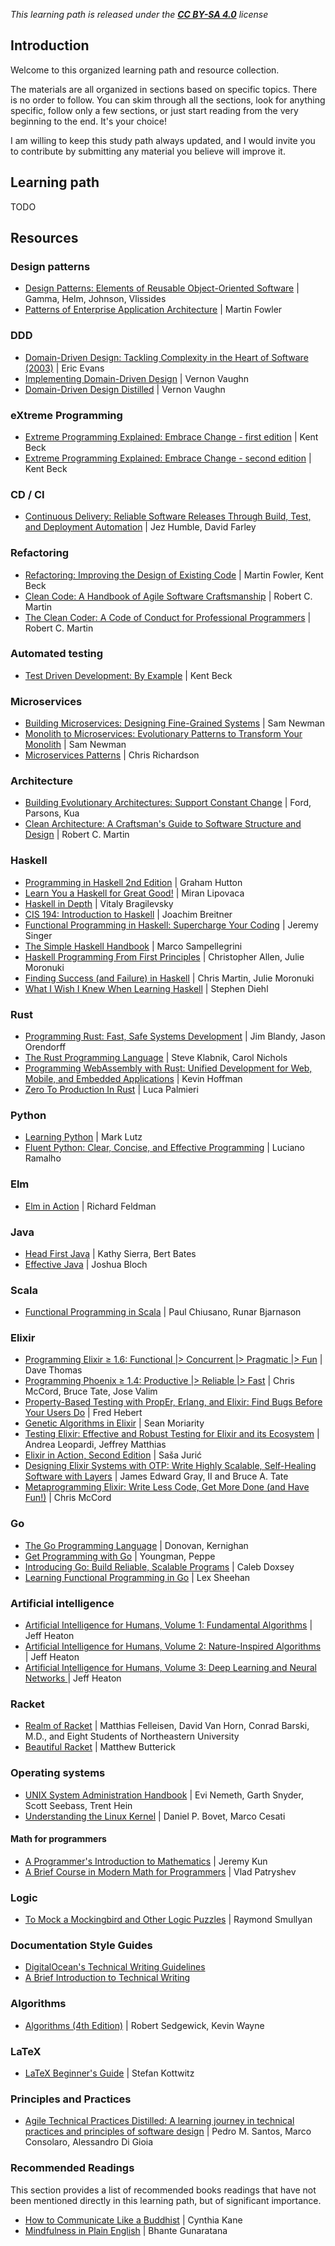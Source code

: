 *This learning path is released under the [**CC BY-SA 4.0**](https://creativecommons.org/licenses/by-sa/4.0/) license*

## Introduction

Welcome to this organized learning path and resource collection.

The materials are all organized in sections based on specific topics. There is no order to follow. You can skim through all the sections, look for anything specific, follow only a few sections, or just start reading from the very beginning to the end. It's your choice!

I am willing to keep this study path always updated, and I would invite you to contribute by submitting any material you believe will improve it.


## Learning path


 TODO


## Resources


### Design patterns

* [Design Patterns: Elements of Reusable Object-Oriented Software](https://amzn.to/325epPM) | Gamma, Helm, Johnson, Vlissides
* [Patterns of Enterprise Application Architecture](https://amzn.to/2HrxQKU) | Martin Fowler


### DDD

* [Domain-Driven Design: Tackling Complexity in the Heart of Software (2003)](https://amzn.to/2ZvFyOq) | Eric Evans
* [Implementing Domain-Driven Design](https://amzn.to/385tCWZ) | Vernon Vaughn
* [Domain-Driven Design Distilled](https://amzn.to/2X6Trji) | Vernon Vaughn


### eXtreme Programming

* [Extreme Programming Explained: Embrace Change - first edition](https://amzn.to/2TbF4eH) | Kent Beck 
* [Extreme Programming Explained: Embrace Change - second edition](https://amzn.to/3goZKHY) | Kent Beck 


### CD / CI

* [Continuous Delivery: Reliable Software Releases Through Build, Test, and Deployment Automation](https://amzn.to/3cuLZ9I) | Jez Humble, David Farley


### Refactoring

* [Refactoring: Improving the Design of Existing Code](https://amzn.to/2KVr7ee) | Martin Fowler, Kent Beck
* [Clean Code: A Handbook of Agile Software Craftsmanship](https://amzn.to/3240HN7) | Robert C. Martin
* [The Clean Coder: A Code of Conduct for Professional Programmers](https://amzn.to/350k8dS) |  Robert C. Martin


### Automated testing

* [Test Driven Development: By Example](https://amzn.to/2HtNllt) | Kent Beck


### Microservices

* [Building Microservices: Designing Fine-Grained Systems](https://amzn.to/322txh1) | Sam Newman
* [Monolith to Microservices: Evolutionary Patterns to Transform Your Monolith](https://amzn.to/3pFtV0I) | Sam Newman
* [Microservices Patterns](https://www.manning.com/books/microservices-patterns) | Chris Richardson


### Architecture

* [Building Evolutionary Architectures: Support Constant Change](https://amzn.to/3rH5hi9) | Ford, Parsons, Kua
* [Clean Architecture: A Craftsman's Guide to Software Structure and Design](https://amzn.to/3o8LO7S) |  Robert C. Martin


### Haskell

* [Programming in Haskell 2nd Edition](https://amzn.to/3tYZq8c) | Graham Hutton
* [Learn You a Haskell for Great Good!](http://learnyouahaskell.com/) | Miran Lipovaca 
* [Haskell in Depth](https://www.manning.com/books/haskell-in-depth) | Vitaly Bragilevsky
* [CIS 194: Introduction to Haskell](https://www.seas.upenn.edu/~cis194/fall16/) | Joachim Breitner
* [Functional Programming in Haskell: Supercharge Your Coding](https://www.futurelearn.com/courses/functional-programming-haskell) | Jeremy Singer
* [The Simple Haskell Handbook](https://leanpub.com/simple-haskell-book) | Marco Sampellegrini
* [Haskell Programming From First Principles](https://haskellbook.com/) | Christopher Allen, Julie Moronuki
* [Finding Success (and Failure) in Haskell](https://leanpub.com/finding-success-in-haskell) | Chris Martin, Julie Moronuki
* [What I Wish I Knew When Learning Haskell](http://dev.stephendiehl.com/hask/) |  Stephen Diehl


### Rust

* [Programming Rust: Fast, Safe Systems Development](https://amzn.to/2HscQU9) | Jim Blandy, Jason Orendorff
* [The Rust Programming Language](https://amzn.to/2Zv9xBO) | Steve Klabnik, Carol Nichols
* [Programming WebAssembly with Rust: Unified Development for Web, Mobile, and Embedded Applications](https://amzn.to/2KVsKsm) | Kevin Hoffman
* [Zero To Production In Rust](https://www.zero2prod.com/index.html) | Luca Palmieri


### Python

* [Learning Python](https://amzn.to/2ZsbeVP) | Mark Lutz
* [Fluent Python: Clear, Concise, and Effective Programming](https://amzn.to/329kP0w) | Luciano Ramalho


### Elm

* [Elm in Action](https://bit.ly/3o6F8Ha) | Richard Feldman


### Java

* [Head First Java](https://amzn.to/2ZCHTTG) | Kathy Sierra, Bert Bates
* [Effective Java](https://amzn.to/2MPq29X) | Joshua Bloch


### Scala

* [Functional Programming in Scala](https://www.manning.com/books/functional-programming-in-scala) | Paul Chiusano, Runar Bjarnason


### Elixir

* [Programming Elixir ≥ 1.6: Functional |> Concurrent |> Pragmatic |> Fun](https://amzn.to/329isuG) | Dave Thomas
* [Programming Phoenix ≥ 1.4: Productive |> Reliable |> Fast](https://amzn.to/2zqTpac) | Chris McCord, Bruce Tate, Jose Valim
* [Property-Based Testing with PropEr, Erlang, and Elixir: Find Bugs Before Your Users Do](https://pragprog.com/titles/fhproper/property-based-testing-with-proper-erlang-and-elixir/) | Fred Hebert
* [Genetic Algorithms in Elixir](https://www.pragprog.com/titles/smgaelixir/genetic-algorithms-in-elixir/) | Sean Moriarity
* [Testing Elixir: Effective and Robust Testing for Elixir and its Ecosystem](https://pragprog.com/titles/lmelixir/testing-elixir/) | Andrea Leopardi, Jeffrey Matthias 
* [Elixir in Action, Second Edition](https://www.manning.com/books/elixir-in-action-second-edition) | Saša Jurić
* [Designing Elixir Systems with OTP: Write Highly Scalable, Self-Healing Software with Layers](https://pragprog.com/titles/jgotp/designing-elixir-systems-with-otp/) | James Edward Gray, II and Bruce A. Tate 
* [Metaprogramming Elixir: Write Less Code, Get More Done (and Have Fun!)](https://pragprog.com/titles/cmelixir/metaprogramming-elixir/) | Chris McCord 


### Go

* [The Go Programming Language](https://amzn.to/2MMQVeM) | Donovan, Kernighan
* [Get Programming with Go](https://amzn.to/2Lbcyn8) | Youngman, Peppe
* [Introducing Go: Build Reliable, Scalable Programs](https://amzn.to/2zPINSt) | Caleb Doxsey
* [Learning Functional Programming in Go](https://amzn.to/2NJInoA) | Lex Sheehan


### Artificial intelligence

* [Artificial Intelligence for Humans, Volume 1: Fundamental Algorithms](https://amzn.to/2KYOWBO) | Jeff Heaton
* [Artificial Intelligence for Humans, Volume 2: Nature-Inspired Algorithms](https://amzn.to/2KVkoB8) | Jeff Heaton
* [Artificial Intelligence for Humans, Volume 3: Deep Learning and Neural Networks ](https://amzn.to/2ZrJgEz) | Jeff Heaton


### Racket

* [Realm of Racket](https://nostarch.com/realmofracket) | Matthias Felleisen, David Van Horn, Conrad Barski, M.D., and Eight Students of Northeastern University
* [Beautiful Racket](https://beautifulracket.com/) | Matthew Butterick


### Operating systems

* [UNIX System Administration Handbook](https://amzn.to/2NxRGIh) | Evi Nemeth, Garth Snyder, Scott Seebass, Trent Hein
* [Understanding the Linux Kernel](https://amzn.to/2KYeG1q) | Daniel P. Bovet, Marco Cesati


#### Math for programmers

* [A Programmer's Introduction to Mathematics](https://pimbook.org/) | Jeremy Kun
* [A Brief Course in Modern Math for Programmers](https://gumroad.com/l/lcbk02) | Vlad Patryshev


### Logic

* [To Mock a Mockingbird and Other Logic Puzzles](https://en.wikipedia.org/wiki/To_Mock_a_Mockingbird) | Raymond Smullyan


### Documentation Style Guides

* [DigitalOcean's Technical Writing Guidelines](https://www.digitalocean.com/community/tutorials/digitalocean-s-technical-writing-guidelines)
* [A Brief Introduction to Technical Writing](https://www.stephaniemorillo.co/post/a-brief-introduction-to-technical-writing)


### Algorithms

* [Algorithms (4th Edition)](https://algs4.cs.princeton.edu/home/) | Robert Sedgewick, Kevin Wayne


### LaTeX

* [LaTeX Beginner's Guide](https://www.packtpub.com/product/latex-beginner-s-guide/9781847199867) | Stefan Kottwitz


### Principles and Practices

* [Agile Technical Practices Distilled: A learning journey in technical practices and principles of software design](https://amzn.to/3tWFv9R) | Pedro M. Santos, Marco Consolaro, Alessandro Di Gioia


### Recommended Readings

This section provides a list of recommended books readings that have not been mentioned directly in this learning path, but of significant importance.

* [How to Communicate Like a Buddhist](https://amzn.to/3p8CgKx) | Cynthia Kane
* [Mindfulness in Plain English](https://www.amazon.com/Mindfulness-English-Bhante-Henepola-Gunaratana/dp/0861719069) | Bhante Gunaratana 
